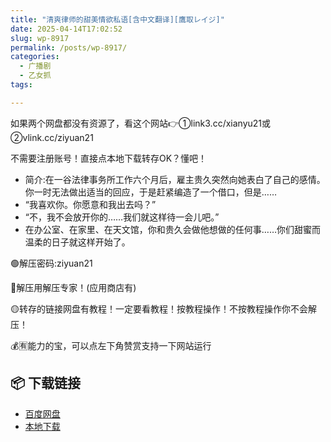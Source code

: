 ```yaml
---
title: "清爽律师的甜美情欲私语[含中文翻译][鷹取レイジ]"
date: 2025-04-14T17:02:52
slug: wp-8917
permalink: /posts/wp-8917/
categories:
  - 广播剧
  - 乙女抓
tags:

---
```


如果两个网盘都没有资源了，看这个网站👉①link3.cc/xianyu21或②vlink.cc/ziyuan21

不需要注册账号！直接点本地下载转存OK？懂吧！

*   简介:在一谷法律事务所工作六个月后，雇主贵久突然向她表白了自己的感情。你一时无法做出适当的回应，于是赶紧编造了一个借口，但是……
*   “我喜欢你。你愿意和我出去吗？”
*   “不，我不会放开你的……我们就这样待一会儿吧。”
*   在办公室、在家里、在天文馆，你和贵久会做他想做的任何事……你们甜蜜而温柔的日子就这样开始了。

🟢解压密码:ziyuan21

🔵解压用解压专家！(应用商店有)

🟡转存的链接网盘有教程！一定要看教程！按教程操作！不按教程操作你不会解压！

💰🈶能力的宝，可以点左下角赞赏支持一下网站运行

## 📦 下载链接
- [百度网盘](https://blziyuan21.com/pay-download/8917?key=967e83e2fd&down_id=0)
- [本地下载](https://blziyuan21.com/pay-download/8917?key=967e83e2fd&down_id=1)

